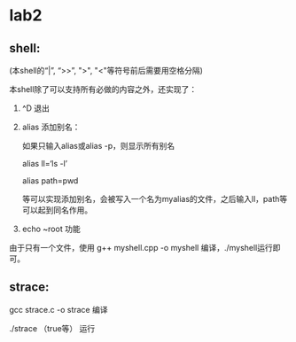 # lab2

## shell:

(本shell的“|”,  “>>”,  ">", "<"等符号前后需要用空格分隔)

本shell除了可以支持所有必做的内容之外，还实现了：

1. ^D 退出

2. alias 添加别名：

   如果只输入alias或alias -p，则显示所有别名

   alias ll=‘ls -l’

   alias path=pwd

   等可以实现添加别名，会被写入一个名为myalias的文件，之后输入ll，path等可以起到同名作用。
   
3. echo ~root 功能

由于只有一个文件，使用 g++ myshell.cpp -o myshell 编译，./myshell运行即可。

## strace:

gcc strace.c -o strace 编译

./strace （true等） 运行
